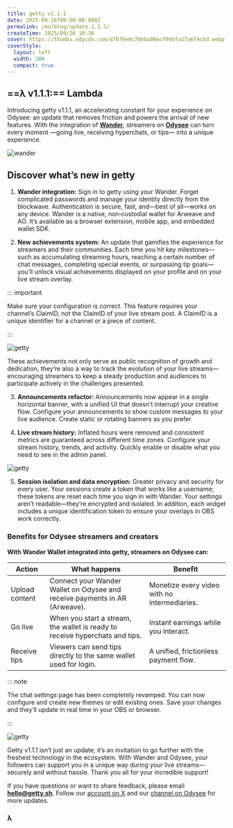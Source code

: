 ```yaml
---
title: getty v1.1.1
date: 2025-09-26T00:00:00.000Z
permalink: /en/blog/update.1.1.1/
createTime: 2025/09/26 10:30
cover: https://thumbs.odycdn.com/d7076e8c766ba98ecf09dfa17a6f4c5d.webp
coverStyle:
  layout: left
  width: 200
  compact: true
---
```


## ==λ v1.1.1:== Lambda

Introducing getty v1.1.1, an accelerating constant for your experience on Odysee: an update that removes friction and powers the arrival of new features. With the integration of **[Wander](https://www.wander.app/)**, streamers on **[Odysee](https://odysee.com)** can turn every moment —going live, receiving hyperchats, or tips— into a unique experience.

![wander](https://thumbs.odycdn.com/2190a0f2f6e0caa96e3ea266a8e494f3.webp)

## Discover what’s new in getty

1. **Wander integration:** Sign in to getty using your Wander. Forget complicated passwords and manage your identity directly from the blockwave. Authentication is secure, fast, and—best of all—works on any device. Wander is a native, non‑custodial wallet for Arweave and AO. It’s available as a browser extension, mobile app, and embedded wallet SDK.

2. **New achievements system:** An update that gamifies the experience for streamers and their communities. Each time you hit key milestones—such as accumulating streaming hours, reaching a certain number of chat messages, completing special events, or surpassing tip goals—you’ll unlock visual achievements displayed on your profile and on your live stream overlay.

::: important

Make sure your configuration is correct. This feature requires your channel’s ClaimID, not the ClaimID of your live stream post. A ClaimID is a unique identifier for a channel or a piece of content.

:::

![getty](https://thumbs.odycdn.com/41d30868817717a8c38b04f7934893eb.webp)

These achievements not only serve as public recognition of growth and dedication, they’re also a way to track the evolution of your live streams—encouraging streamers to keep a steady production and audiences to participate actively in the challenges presented.

3. **Announcements refactor:** Announcements now appear in a single horizontal banner, with a unified UI that doesn’t interrupt your creative flow. Configure your announcements to show custom messages to your live audience. Create static or rotating banners as you prefer.

4. **Live stream history:** Inflated hours were removed and consistent metrics are guaranteed across different time zones. Configure your stream history, trends, and activity. Quickly enable or disable what you need to see in the admin panel.

![getty](https://thumbs.odycdn.com/fc76333a44f47cfcbaa81c31191bd9e3.webp)

5. **Session isolation and data encryption:** Greater privacy and security for every user. Your sessions create a token that works like a username; these tokens are reset each time you sign in with Wander. Your settings aren’t readable—they’re encrypted and isolated. In addition, each widget includes a unique identification token to ensure your overlays in OBS work correctly.

### Benefits for Odysee streamers and creators

**With Wander Wallet integrated into getty, streamers on Odysee can:**

| Action         | What happens                                                                 | Benefit                                      |
| -------------- | ---------------------------------------------------------------------------- | -------------------------------------------- |
| Upload content | Connect your Wander Wallet on Odysee and receive payments in AR (Arweave).   | Monetize every video with no intermediaries. |
| Go live        | When you start a stream, the wallet is ready to receive hyperchats and tips. | Instant earnings while you interact.         |
| Receive tips   | Viewers can send tips directly to the same wallet used for login.            | A unified, frictionless payment flow.        |

::: note

The chat settings page has been completely revamped. You can now configure and create new themes or edit existing ones. Save your changes and they’ll update in real time in your OBS or browser.

:::

![getty](https://thumbs.odycdn.com/1c8fde978252793e3d96e0c373ccbdae.webp)

Getty v1.1.1 isn’t just an update; it’s an invitation to go further with the freshest technology in the ecosystem. With Wander and Odysee, your followers can support you in a unique way during your live streams—securely and without hassle. Thank you all for your incredible support!

If you have questions or want to share feedback, please email **hello@getty.sh**. Follow our [account on X](https://x.com/getty_sh) and our [channel on Odysee](https://odysee.com/@getty:8) for more updates.

### **λ**
